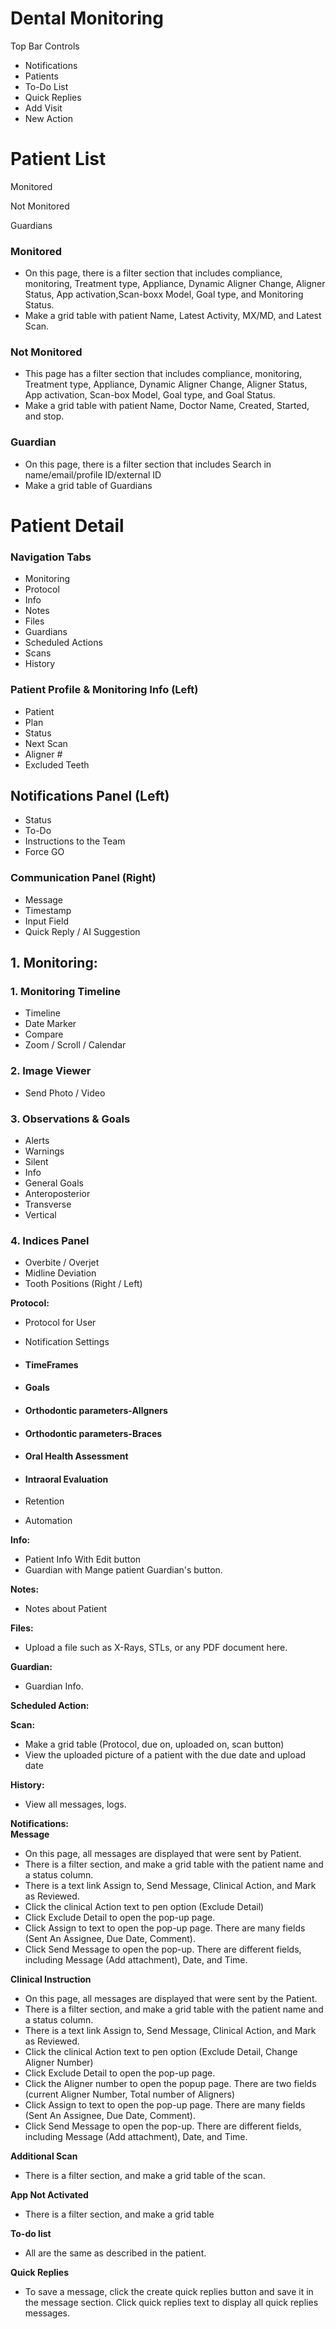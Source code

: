 # **Dental Monitoring**

Top Bar Controls

* Notifications  
* Patients  
* To-Do List  
* Quick Replies  
* Add Visit  
* New Action

# **Patient List**

Monitored

Not Monitored

Guardians

### **Monitored**

* On this page, there is a filter section that includes compliance, monitoring, Treatment type, Appliance, Dynamic Aligner Change, Aligner Status, App activation,Scan-boxx Model, Goal type, and Monitoring Status.  
* Make a grid table with patient Name, Latest Activity, MX/MD, and Latest Scan.

### **Not Monitored**

* This page has a filter section that includes compliance, monitoring, Treatment type, Appliance, Dynamic Aligner Change, Aligner Status, App activation, Scan-box Model, Goal type, and Goal Status.  
* Make a grid table with patient Name, Doctor Name, Created, Started, and stop.

### **Guardian**

* On this page, there is a filter section that includes Search in name/email/profile ID/external ID  
* Make a grid table of Guardians

# **Patient Detail**

### **Navigation Tabs**

* Monitoring  
* Protocol  
* Info  
* Notes  
* Files  
* Guardians  
* Scheduled Actions  
* Scans  
* History

### **Patient Profile & Monitoring Info (Left)**

* Patient  
* Plan  
* Status  
* Next Scan  
* Aligner \#  
* Excluded Teeth

## **Notifications Panel (Left)**

* Status  
* To-Do  
* Instructions to the Team  
* Force GO

### **Communication Panel (Right)**

* Message  
* Timestamp  
* Input Field  
* Quick Reply / AI Suggestion

## **1\. Monitoring:**

### **1\. Monitoring Timeline**

* Timeline  
* Date Marker  
* Compare  
* Zoom / Scroll / Calendar

### **2\. Image Viewer**

* Send Photo / Video

### **3\. Observations & Goals**

* Alerts  
* Warnings  
* Silent  
* Info  
* General Goals  
* Anteroposterior  
* Transverse  
* Vertical

### **4\. Indices Panel**

* Overbite / Overjet  
* Midline Deviation  
* Tooth Positions (Right / Left)

**Protocol:**

* Protocol for User  
* Notification Settings

* ####  TimeFrames  

* #### Goals   

* #### Orthodontic parameters-Allgners     

* ####  Orthodontic parameters-Braces

* ####   Oral Health Assessment

* #### Intraoral Evaluation

* Retention  
* Automation

**Info:**

* Patient Info With Edit button  
* Guardian with Mange patient Guardian's button.

**Notes:**

* Notes about Patient

**Files:**

* Upload a file such as X-Rays, STLs, or any PDF document here.

**Guardian:**

* Guardian Info.

**Scheduled Action:**

**Scan:**

* Make a grid table (Protocol, due on, uploaded on, scan button)  
*  View the uploaded picture of a patient with the due date and upload date

**History:**

*  View all messages, logs.

**Notifications:**  
  **Message**

* On this page, all messages are displayed that were sent by Patient.  
* There is a filter section, and make a grid table with the patient name and a status column.  
* There is a text link Assign to, Send Message, Clinical Action, and Mark as Reviewed.  
* Click the clinical Action text to pen option (Exclude Detail)  
* Click Exclude Detail to open the pop-up page.  
* Click Assign to text to open the pop-up page. There are many fields (Sent An Assignee, Due Date, Comment).  
* Click Send Message to open the pop-up. There are different fields, including Message (Add attachment), Date, and Time.

**Clinical Instruction**

* On this page, all messages are displayed that were sent by the Patient.  
* There is a filter section, and make a grid table with the patient name and a status column.  
* There is a text link Assign to, Send Message, Clinical Action, and Mark as Reviewed.  
* Click the clinical Action text to pen option (Exclude Detail, Change Aligner Number)  
* Click Exclude Detail to open the pop-up page.  
* Click the Aligner number to open the popup page. There are two fields (current Aligner Number, Total number of Aligners)  
* Click Assign to text to open the pop-up page. There are many fields (Sent An Assignee, Due Date, Comment).  
* Click Send Message to open the pop-up. There are different fields, including Message (Add attachment), Date, and Time.

**Additional Scan**

* There is a filter section, and make a grid table of the scan.

**App Not Activated**

* There is a filter section, and make a grid table

**To-do list**

* All are the same as described in the patient.

**Quick Replies**

* To save a message, click the create quick replies button and save it in the message section. Click quick replies text to display all quick replies messages.


  
